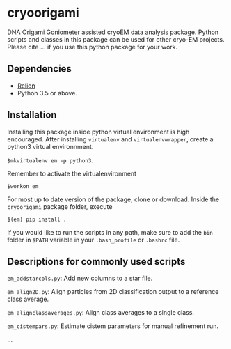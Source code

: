 # cryoorigami
DNA Origami Goniometer assisted cryoEM data analysis package. Python scripts and classes in this package can be used for other cryo-EM projects. Please cite ... if you use this python package for your work. 

## Dependencies

- [Relion](https://github.com/3dem/relion)
- Python 3.5 or above. 

## Installation

Installing this package inside python virtual environment is high encouraged. After installing `virtualenv` and `virtualenvwrapper`, create a python3 virtual environnment.

`$mkvirtualenv em -p python3`.

Remember to activate the virtualenvironment

`$workon em`

For most up to date version of the package, clone or download. Inside the `cryoorigami` package folder, execute

`$(em) pip install .` 

If you would like to run the scripts in any path, make sure to add the `bin` folder in `$PATH` variable in your `.bash_profile` or `.bashrc` file.

## Descriptions for commonly used scripts

`em_addstarcols.py`: Add new columns to a star file.

`em_align2D.py`: Align particles from 2D classification output to a reference class average.

`em_alignclassaverages.py`: Align class averages to a single class.   

`em_cistempars.py`: Estimate cistem parameters for manual refinement run.

...

